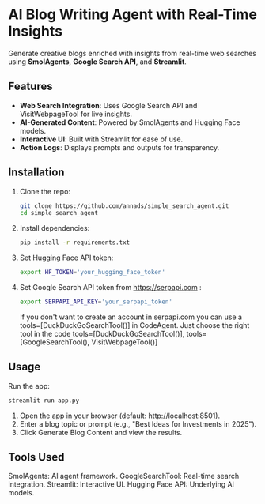 # AI Blog Writing Agent with Real-Time Insights

Generate creative blogs enriched with insights from real-time web searches using **SmolAgents**, **Google Search API**, and **Streamlit**.

## Features
- **Web Search Integration**: Uses Google Search API and VisitWebpageTool for live insights.
- **AI-Generated Content**: Powered by SmolAgents and Hugging Face models.
- **Interactive UI**: Built with Streamlit for ease of use.
- **Action Logs**: Displays prompts and outputs for transparency.

## Installation
1. Clone the repo:
   ```bash
   git clone https://github.com/annads/simple_search_agent.git
   cd simple_search_agent

2. Install dependencies:
   ```bash
   pip install -r requirements.txt

4. Set Hugging Face API token:
   ```bash
   export HF_TOKEN='your_hugging_face_token'
   
5. Set Google Search API token from https://serpapi.com :
   ```bash
   export SERPAPI_API_KEY='your_serpapi_token'
   ```
   If you don't want to create an account in serpapi.com you can use a tools=[DuckDuckGoSearchTool()] in CodeAgent. Just choose the right tool in the code
tools=[DuckDuckGoSearchTool()], 
tools=[GoogleSearchTool(), VisitWebpageTool()]
   

## Usage
Run the app:
   ```bash
   streamlit run app.py
```

1. Open the app in your browser (default: http://localhost:8501).
2. Enter a blog topic or prompt (e.g., "Best Ideas for Investments in 2025").
3. Click Generate Blog Content and view the results.

## Tools Used
SmolAgents: AI agent framework.
GoogleSearchTool: Real-time search integration.
Streamlit: Interactive UI.
Hugging Face API: Underlying AI models.
